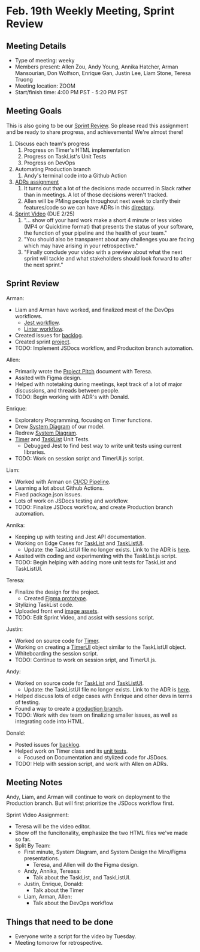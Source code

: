 # Feb. 19th Weekly Meeting, Sprint Review

## Meeting Details

- Type of meeting: weeky
- Members present: Allen Zou, Andy Young, Annika Hatcher, Arman Mansourian, Don Wolfson, Enrique Gan, Justin Lee, Liam Stone, Teresa Truong
- Meeting location: ZOOM
- Start/finish time: 4:00 PM PST - 5:20 PM PST

## Meeting Goals

This is also going to be our [Sprint Review](https://canvas.ucsd.edu/courses/21783/assignments/277651). So please read this assignment and be ready to share progress, and achievements! We're almost there!

1) Discuss each team's progress
   1) Progress on Timer's HTML implementation
   2) Progress on TaskList's Unit Tests
   3) Progress on DevOps
2) Automating Production branch
   1) Andy's terminal code into a Github Action
3) [ADRs assignment](https://canvas.ucsd.edu/courses/21783/assignments/259317)
   1) It turns out that a lot of the decisions made occurred in Slack rather than in meetings. A lot of those decisions weren't tracked.
   2) Allen will be PMing people throughout next week to clarify their features/code so we can have ADRs in this [directory](https://github.com/DonaldWolfson/cse110-w21-group29/tree/specs_cleanup/specs/adrs).
4) [Sprint Video](https://canvas.ucsd.edu/courses/21783/assignments/277675) (DUE 2/25)
   1) "... show off your hard work make a short 4 minute or less video (MP4 or Quicktime format) that presents the status of your software, the function of your pipeline and the health of your team."
   2) "You should also be transparent about any challenges you are facing which may have arising in your retrospective."
   3) "Finally conclude your video with a preview about what the next sprint will tackle and what stakeholders should look forward to after the next sprint."

## Sprint Review

Arman:

- Liam and Arman have worked, and finalized most of the DevOps workflows.
  - [Jest workflow](https://github.com/DonaldWolfson/cse110-w21-group29/blob/main/.github/workflows/jest.yml).
  - [Linter workflow](https://github.com/DonaldWolfson/cse110-w21-group29/blob/main/.github/workflows/lint.yml).
- Created issues for [backlog](https://github.com/DonaldWolfson/cse110-w21-group29/issues?q=is%3Aissue+user%3Aamansourian+).
- Created sprint [project](https://github.com/DonaldWolfson/cse110-w21-group29/projects/2).
- TODO: Implement JSDocs workflow, and Produciton branch automation.

Allen:

- Primarily wrote the [Project Pitch](https://github.com/DonaldWolfson/cse110-w21-group29/blob/main/admin/pitch/Project%20Pitch.pdf) document with Teresa.
- Assited with Figma design.
- Helped with notetaking during meetings, kept track of a lot of major discussions, and threads between people.
- TODO: Begin working with ADR's with Donald.

Enrique:

- Exploratory Programming, focusing on Timer functions.
- Drew [System Diagram](https://github.com/DonaldWolfson/cse110-w21-group29/blob/main/specs/interface/wireframe/System%20Diagram.jpg) of our model.
- Redrew [System Diagram](https://github.com/DonaldWolfson/cse110-w21-group29/blob/main/specs/interface/wireframe/systemdiagram.drawio.png).
- [Timer](https://github.com/DonaldWolfson/cse110-w21-group29/blob/main/source/__tests__/Timer.test.js) and [TaskList](https://github.com/DonaldWolfson/cse110-w21-group29/blob/main/source/__tests__/TaskList.test.js) Unit Tests.
  - Debugged Jest to find best way to write unit tests using current libraries.
- TODO: Work on session script and TimerUI.js script.

Liam:

- Worked with Arman on [CI/CD Pipeline](https://github.com/DonaldWolfson/cse110-w21-group29/actions).
- Learning a lot about Github Actions.
- Fixed package.json issues.
- Lots of work on JSDocs testing and workflow.
- TODO: Finalize JSDocs workflow, and create Production branch automation.

Annika:

- Keeping up with testing and Jest API documentation.
- Working on Edge Cases for [TaskList](https://github.com/DonaldWolfson/cse110-w21-group29/blame/main/source/js/TaskList.js) and [TaskListUI](https://github.com/DonaldWolfson/cse110-w21-group29/blame/main/source/js/TaskListUI.js).
   - Update: the TaskListUI file no longer exists. Link to the ADR is [here](https://github.com/DonaldWolfson/cse110-w21-group29/blob/specs_cleanup/specs/adrs/020421-tasklist-class-backend.md).
- Assited with coding and experimenting with the TaskList.js script.
- TODO: Begin helping with adding more unit tests for TaskList and TaskListUI.

Teresa:

- Finalize the design for the project.
  - Created [Figma prototype](https://www.figma.com/file/0xkjAbdUK1WsQjAqwKRYTc/Electric-Pomato-Prototype?node-id=0%3A1).
- Stylizing TaskList code.
- Uploaded front end [image assets](https://github.com/DonaldWolfson/cse110-w21-group29/tree/main/source/img).
- TODO: Edit Sprint Video, and assist with sessions script.

Justin:

- Worked on source code for [Timer](https://github.com/DonaldWolfson/cse110-w21-group29/blame/main/source/js/Timer.js).
- Working on creating a [TimerUI](https://github.com/DonaldWolfson/cse110-w21-group29/blob/main/source/js/TimerUI.js) object similar to the TaskListUI object.
- Whiteboarding the session script.
- TODO: Continue to work on session sript, and TimerUI.js.

Andy:

- Worked on source code for [TaskList](https://github.com/DonaldWolfson/cse110-w21-group29/blame/main/source/js/TaskList.js) and [TaskListUI](https://github.com/DonaldWolfson/cse110-w21-group29/blame/main/source/js/TaskListUI.js).
   - Update: the TaskListUI file no longer exists. Link to the ADR is [here](https://github.com/DonaldWolfson/cse110-w21-group29/blob/specs_cleanup/specs/adrs/020421-tasklist-class-backend.md).
- Helped discuss lots of edge cases with Enrique and other devs in terms of testing.
- Found a way to create a [production branch](https://github.com/DonaldWolfson/cse110-w21-group29/tree/production).
- TODO: Work with dev team on finalizing smaller issues, as well as integrating code into HTML.

Donald:

- Posted issues for [backlog](https://github.com/DonaldWolfson/cse110-w21-group29/issues?q=is%3Aissue+user%3ADonaldWolfson).
- Helped work on Timer class and its [unit tests](https://github.com/DonaldWolfson/cse110-w21-group29/blame/main/source/js/Timer.js).
  - Focused on Documentation and stylized code for JSDocs.
- TODO: Help with session script, and work with Allen on ADRs.

## Meeting Notes

Andy, Liam, and Arman will continue to work on deployment to the Production branch. But will first prioritize the JSDocs workflow first.

Sprint Video Assignment:

- Teresa will be the video editor.
- Show off the funcitonality, emphasize the two HTML files we've made so far.
- Split By Team:
  - First minute, System Diagram, and System Design the Miro/Figma presentations.
    - Teresa, and Allen will do the Figma design.
  - Andy, Annika, Tereasa:
    - Talk about the TaskList, and TaskListUI.
  - Justin, Enrique, Donald:
    - Talk about the Timer
  - Liam, Arman, Allen:
    - Talk about the DevOps workflow

## Things that need to be done

- Everyone write a script for the video by Tuesday.
- Meeting tomorow for retrospective.
